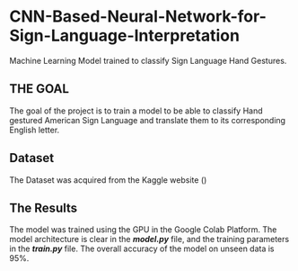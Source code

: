 # CNN-Based-Neural-Network-for-Sign-Language-Interpretation
Machine Learning Model trained to classify Sign Language Hand Gestures.

<h2> THE GOAL </h2>
The goal of the project is to train a model to be able to classify Hand gestured American Sign Language and translate them to its corresponding English letter.

<h2> Dataset </h2>
The Dataset was acquired from the Kaggle website ()

<h2> The Results </h2>
The model was trained using the GPU in the Google Colab Platform. The model architecture is clear in the <strong><em>model.py</em></strong> file, and the training parameters in the <strong><em>train.py</em></strong> file. The overall accuracy of the model on unseen data is 95%.
